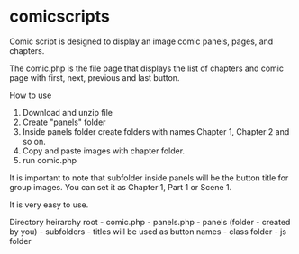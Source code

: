 # comicscripts

Comic script is designed to display an image comic panels, pages, and chapters.  

The comic.php is the file page that displays the list of chapters and comic page with first, next, previous and last button.  

How to use
  1. Download and unzip file
  2. Create "panels" folder
  3. Inside panels folder create folders with names Chapter 1, Chapter 2 and so on.
  4. Copy and paste images with chapter folder.
  5. run comic.php
  
It is important to note that subfolder inside panels will be the button title for group images.  You can set it as Chapter 1, Part 1 or Scene 1.

It is very easy to use.  

Directory heirarchy
  root
    - comic.php
    - panels.php
    - panels (folder - created by you)
        - subfolders - titles will be used as button names
    - class folder
    - js folder 
